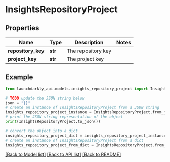 # InsightsRepositoryProject


## Properties

Name | Type | Description | Notes
------------ | ------------- | ------------- | -------------
**repository_key** | **str** | The repository key | 
**project_key** | **str** | The project key | 

## Example

```python
from launchdarkly_api.models.insights_repository_project import InsightsRepositoryProject

# TODO update the JSON string below
json = "{}"
# create an instance of InsightsRepositoryProject from a JSON string
insights_repository_project_instance = InsightsRepositoryProject.from_json(json)
# print the JSON string representation of the object
print(InsightsRepositoryProject.to_json())

# convert the object into a dict
insights_repository_project_dict = insights_repository_project_instance.to_dict()
# create an instance of InsightsRepositoryProject from a dict
insights_repository_project_from_dict = InsightsRepositoryProject.from_dict(insights_repository_project_dict)
```
[[Back to Model list]](../README.md#documentation-for-models) [[Back to API list]](../README.md#documentation-for-api-endpoints) [[Back to README]](../README.md)


